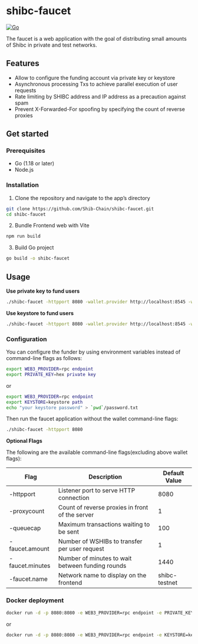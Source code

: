 # shibc-faucet

[![Go](https://img.shields.io/github/go-mod/go-version/Shib-Chain/shibc-faucet)](https://go.dev/)

The faucet is a web application with the goal of distributing small amounts of Shibc in private and test networks.

## Features

* Allow to configure the funding account via private key or keystore
* Asynchronous processing Txs to achieve parallel execution of user requests
* Rate limiting by SHIBC address and IP address as a precaution against spam
* Prevent X-Forwarded-For spoofing by specifying the count of reverse proxies

## Get started

### Prerequisites

* Go (1.18 or later)
* Node.js

### Installation

1. Clone the repository and navigate to the app’s directory
```bash
git clone https://github.com/Shib-Chain/shibc-faucet.git
cd shibc-faucet
```

2. Bundle Frontend web with Vite
```bash
npm run build
```

3. Build Go project 
```bash
go build -o shibc-faucet
```

## Usage

**Use private key to fund users**

```bash
./shibc-faucet -httpport 8080 -wallet.provider http://localhost:8545 -wallet.privkey privkey
```

**Use keystore to fund users**

```bash
./shibc-faucet -httpport 8080 -wallet.provider http://localhost:8545 -wallet.keyjson keystore -wallet.keypass password.txt
```

### Configuration

You can configure the funder by using environment variables instead of command-line flags as follows:
```bash
export WEB3_PROVIDER=rpc endpoint
export PRIVATE_KEY=hex private key
```

or

```bash
export WEB3_PROVIDER=rpc endpoint
export KEYSTORE=keystore path
echo "your keystore password" > `pwd`/password.txt
```

Then run the faucet application without the wallet command-line flags:
```bash
./shibc-faucet -httpport 8080
```

**Optional Flags**

The following are the available command-line flags(excluding above wallet flags):

| Flag           | Description                                      | Default Value
| -------------- | ------------------------------------------------ | -------------
| -httpport      | Listener port to serve HTTP connection           | 8080
| -proxycount    | Count of reverse proxies in front of the server  | 1
| -queuecap      | Maximum transactions waiting to be sent          | 100
| -faucet.amount | Number of WSHIBs to transfer per user request    | 1
| -faucet.minutes| Number of minutes to wait between funding rounds | 1440
| -faucet.name   | Network name to display on the frontend          | shibc-testnet

### Docker deployment

```bash
docker run -d -p 8080:8080 -e WEB3_PROVIDER=rpc endpoint -e PRIVATE_KEY=hex private key Shib-Chain/shibc-faucet:1.1.0
```

or

```bash
docker run -d -p 8080:8080 -e WEB3_PROVIDER=rpc endpoint -e KEYSTORE=keystore path -v `pwd`/keystore:/app/keystore -v `pwd`/password.txt:/app/password.txt Shib-Chain/shibc-faucet:1.1.0
```
